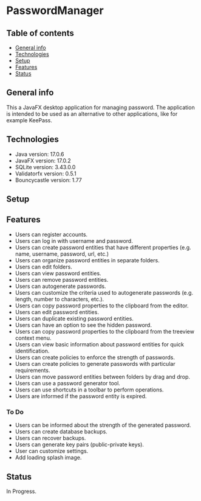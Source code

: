 # PasswordManager

## Table of contents
* [General info](#general-info)
* [Technologies](#technologies)
* [Setup](#setup)
* [Features](#features)
* [Status](#status)

## General info
This a JavaFX desktop application for managing password. The application is intended to be used as an alternative to other applications, like for example KeePass.

## Technologies
* Java version: 17.0.6
* JavaFX version: 17.0.2
* SQLite version: 3.43.0.0
* Validatorfx version: 0.5.1
* Bouncycastle version: 1.77

## Setup


## Features
* Users can register accounts.
* Users can log in with username and password.
* Users can create password entities that have different properties (e.g. name, username, password, url, etc.)
* Users can organize password entities in separate folders.
* Users can edit folders.
* Users can view password entities.
* Users can remove password entities.
* Users can autogenerate passwords.
* Users can customize the criteria used to autogenerate passwords (e.g. length, number to characters, etc.).
* Users can copy password properties to the clipboard from the editor.
* Users can edit password entities.
* Users can duplicate existing password entities.
* Users can have an option to see the hidden password.
* Users can copy password properties to the clipboard from the treeview context menu.
* Users can view basic information about password entities for quick identification.
* Users can create policies to enforce the strength of passwords.
* Users can create policies to generate passwords with particular requirements.
* Users can move password entities between folders by drag and drop.
* Users can use a password generator tool.
* Users can use shortcuts in a toolbar to perform operations.
* Users are informed if the password entity is expired.


### To Do

* Users can be informed about the strength of the generated password.
* Users can create database backups.
* Users can recover backups.
* Users can generate key pairs (public-private keys).
* User can customize settings.
* Add loading splash image.

## Status

In Progress.